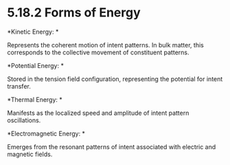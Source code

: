 # 5.18.2 Forms of Energy

*Kinetic Energy: *

Represents the coherent motion of intent patterns. In bulk matter, this
corresponds to the collective movement of constituent patterns.

*Potential Energy: *

Stored in the tension field configuration, representing the potential
for intent transfer.

*Thermal Energy: *

Manifests as the localized speed and amplitude of intent pattern
oscillations.

*Electromagnetic Energy: *

Emerges from the resonant patterns of intent associated with electric
and magnetic fields.